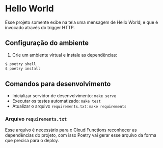 # Hello World

Esse projeto somente exibe na tela uma mensagem de Hello World, e que é invocado através do trigger HTTP.

## Configuração do ambiente

1. Crie um ambiente virtual e instale as dependências:

```bash
$ poetry shell
$ poetry install
```

## Comandos para desenvolvimento

- Inicializar servidor de desenvolvimento: `make serve`
- Executar os testes automatizado: `make test`
- Atualizar o arquivo `requirements.txt`: `make requirements`

### Arquivo `requirements.txt`

Esse arquivo é necessário para o Cloud Functions reconhecer as dependências do projeto, com isso Poetry vai gerar esse arquivo da forma que precisa para o deploy.
